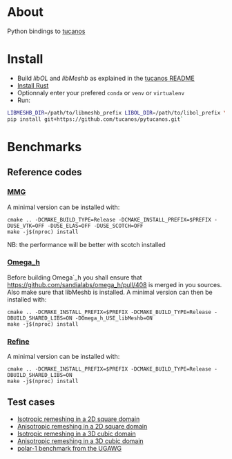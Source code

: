 # About

Python bindings to [tucanos](https://github.com/tucanos/tucanos.git)

# Install

* Build *libOL* and *libMeshb* as explained in the [tucanos README](https://github.com/tucanos/tucanos#dependencies)
* [Install Rust](https://www.rust-lang.org/tools/install)
* Optionnaly enter your prefered `conda` or `venv` or `virtualenv`
* Run:

```bash
LIBMESHB_DIR=/path/to/libmeshb_prefix LIBOL_DIR=/path/to/libol_prefix \
pip install git+https://github.com/tucanos/pytucanos.git`
```

# Benchmarks

## Reference codes

### [MMG](https://github.com/MmgTools/mmg)

A minimal version can be installed with:

```
cmake .. -DCMAKE_BUILD_TYPE=Release -DCMAKE_INSTALL_PREFIX=$PREFIX -DUSE_VTK=OFF -DUSE_ELAS=OFF -DUSE_SCOTCH=OFF
make -j$(nproc) install
```

NB: the performance will be better with scotch installed

### [Omega\_h](https://github.com/sandialabs/omega_h)

Before building Omega`_h you shall ensure that
<https://github.com/sandialabs/omega_h/pull/408> is merged in you sources. Also
make sure that libMeshb is installed. A minimal version can then be installed
with:

```
cmake .. -DCMAKE_INSTALL_PREFIX=$PREFIX -DCMAKE_BUILD_TYPE=Release -DBUILD_SHARED_LIBS=ON -DOmega_h_USE_libMeshb=ON
make -j$(nproc) install
```

### [Refine](https://github.com/nasa/refine)

A minimal version can be installed with:

```
cmake .. -DCMAKE_INSTALL_PREFIX=$PREFIX -DCMAKE_BUILD_TYPE=Release -DBUILD_SHARED_LIBS=ON
make -j$(nproc) install
```

## Test cases

- [Isotropic remeshing in a 2D square domain
](benchmarks/square_iso/README.md)
- [Anisotropic remeshing in a 2D square domain
](benchmarks/square_linear/README.md)
- [Isotropic remeshing in a 3D cubic domain
](benchmarks/cube_iso/README.md)
- [Anisotropic remeshing in a 3D cubic domain
](benchmarks/cube_linear/README.md)
- [polar-1 benchmark from the UGAWG
](benchmarks/cube_cylinder/README.md)

